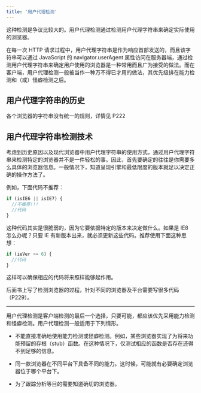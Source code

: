 ```yaml
---
title: '用户代理检测'
---
```


这种检测是争议比较大的。用户代理检测通过检测用户代理字符串来确定实际使用的浏览器。

在每一次 HTTP 请求过程中，用户代理字符串是作为响应首部发送的，而且该字符串可以通过 JavaScript 的 navigator.userAgent 属性访问在服务器端，通过检测用户代理字符串来确定用户使用的浏览器是一种常用而且广为接受的做法。而在客户端，用户代理检测一般被当作一种万不得已才用的做法，其优先级排在能力检测和（或）怪癖检测之后。

## 用户代理字符串的历史

各个浏览器的字符串没有统一的规则，详情见 P222

## 用户代理字符串检测技术

考虑到历史原因以及现代浏览器中用户代理字符串的使用方式，通过用户代理字符串来检测特定的浏览器并不是一件轻松的事。因此，首先要确定的往往是你需要多么具体的浏览器信息。一般情况下，知道呈现引擎和最低限度的版本就足以决定正确的操作方法了。

例如，下面代码不推荐：

```js
if (isIE6 || isIE7) {
  //不推荐!!!
  //代码
}
```

这种代码其实是很脆弱的，因为它要依据特定的版本来决定做什么。如果是 IE8 怎么办呢？只要 IE 有新版本出来，就必须更新这些代码。推荐使用下面这种思想：

```js
if (ieVer >= 6) {
  //代码
}
```

这样可以确保相应的代码将来照样能够起作用。

后面书上写了检测浏览器的过程，针对不同的浏览器及平台需要写很多代码（P229）。

<hr>

用户代理检测是客户端检测的最后一个选择，只要可能，都应该优先采用能力检测和怪癖检测。用户代理检测一般适用于下列情形。

- 不能直接准确地使用能力检测或怪癖检测。例如，某些浏览器实现了为将来功能预留的存根（stub）函数。在这种情况下，仅测试相应的函数是否存在还得不到足够的信息。

- 同一款浏览器在不同平台下具备不同的能力。这时候，可能就有必要确定浏览器位于哪个平台下。

- 为了跟踪分析等目的需要知道确切的浏览器。
